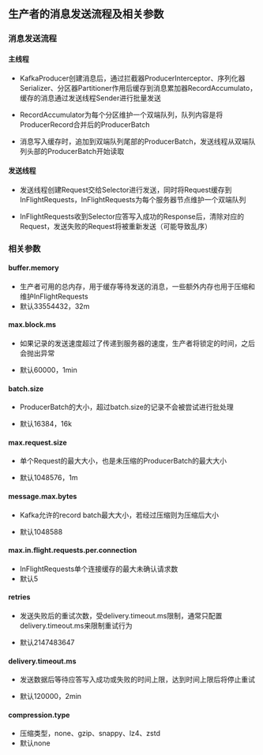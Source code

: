 ## **生产者的消息发送流程及相关参数**

### 消息发送流程

#### 主线程

- KafkaProducer创建消息后，通过拦截器ProducerInterceptor、序列化器Serializer、分区器Partitioner作用后缓存到消息累加器RecordAccumulato，缓存的消息通过发送线程Sender进行批量发送

- RecordAccumulator为每个分区维护一个双端队列，队列内容是将ProducerRecord合并后的ProducerBatch

- 消息写入缓存时，追加到双端队列尾部的ProducerBatch，发送线程从双端队列头部的ProducerBatch开始读取

#### 发送线程

- 发送线程创建Request交给Selector进行发送，同时将Request缓存到InFlightRequests，InFlightRequests为每个服务器节点维护一个双端队列

- InFlightRequests收到Selector应答写入成功的Response后，清除对应的Request，发送失败的Request将被重新发送（可能导致乱序）

### 相关参数

#### buffer.memory

- 生产者可用的总内存，用于缓存等待发送的消息，一些额外内存也用于压缩和维护InFlightRequests
- 默认33554432，32m

#### max.block.ms

- 如果记录的发送速度超过了传递到服务器的速度，生产者将锁定的时间，之后会抛出异常

- 默认60000，1min

#### batch.size

- ProducerBatch的大小，超过batch.size的记录不会被尝试进行批处理

- 默认16384，16k

#### max.request.size

- 单个Request的最大大小，也是未压缩的ProducerBatch的最大大小

- 默认1048576，1m

#### message.max.bytes

- Kafka允许的record batch最大大小，若经过压缩则为压缩后大小

- 默认1048588

#### max.in.flight.requests.per.connection

- InFlightRequests单个连接缓存的最大未确认请求数
- 默认5

#### retries

- 发送失败后的重试次数，受delivery.timeout.ms限制，通常只配置delivery.timeout.ms来限制重试行为

- 默认2147483647

#### delivery.timeout.ms

- 发送数据后等待应答写入成功或失败的时间上限，达到时间上限后将停止重试

- 默认120000，2min

#### compression.type

- 压缩类型，none、gzip、snappy、lz4、zstd
- 默认none